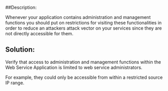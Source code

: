 ##Description:

Whenever your application contains administration and management functions you should
put on restrictions for visiting these functionalities in order to reduce an attackers
attack vector on your services since they are not directly accessible for them.

## Solution:

Verify that access to administration and management functions within the Web Service
Application is limited to web service administrators.

For example, they could only be accessible from within a restricted source IP range.
